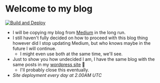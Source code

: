 # Welcome to my blog

[![Build and Deploy](https://github.com/omerwwazap/blog/actions/workflows/pages-deploy.yml/badge.svg)](https://github.com/omerwwazap/blog/actions/workflows/pages-deploy.yml)

- I will be copying my blog from [Medium](https://medium.com/@leventd) in the long run.
- I still haven't fully decided on how to proceed with this blog thing however did I stop updating Medium, but who knows maybe in the future I will continue.
  - I might even use both at the same time, we'll see.
- Just to show you how undecided I am, I have the same blog with the same posts in my [wordpress site](https://omerwwazap.wordpress.com/) 🤣
  - I'll probably close this eventually.
- *Site deployment every day at 2.00AM UTC*
